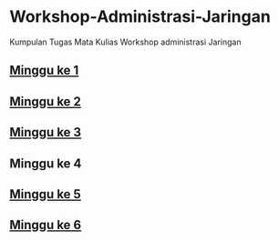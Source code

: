 # Workshop-Administrasi-Jaringan
Kumpulan Tugas Mata Kulias Workshop administrasi Jaringan
## [Minggu ke 1](https://github.com/Akbar0912/Workshop-Administrasi-Jaringan/tree/main/Minggu1)
## [Minggu ke 2](https://github.com/Akbar0912/Workshop-Administrasi-Jaringan/blob/main/Minggu2/PacketManagement.md)
## [Minggu ke 3](https://github.com/Akbar0912/Workshop-Administrasi-Jaringan/blob/main/Minggu3/Routing%20RB3011.md)
## Minggu ke 4
## [Minggu ke 5](https://github.com/Akbar0912/Workshop-Administrasi-Jaringan/blob/main/Minggu5/Laporan%20Praktikum.md)
## [Minggu ke 6](https://github.com/Akbar0912/Workshop-Administrasi-Jaringan/blob/main/Minggu6/3121600053_AkbarPratamaBimantoro.md)
